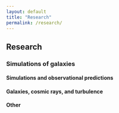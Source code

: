 ```yaml
---
layout: default
title: "Research"
permalink: /research/
---
```


## Research

### Simulations of galaxies

#### Simulations and observational predictions

#### Galaxies, cosmic rays, and turbulence




#### Other


